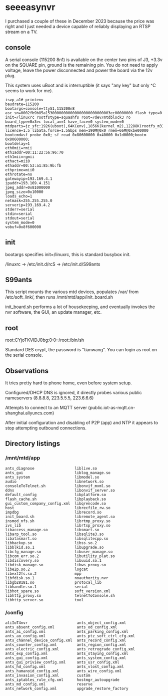 # seeeasynvr

I purchased a couple of these in December 2023 because the price was right and I just needed a device capable of reliably displaying an RTSP stream on a TV.

## console

A serial console (115200 8n1) is available on the center two pins of J3, +3.3v on the SQUARE pin, ground is the remaining pin. You do not need to apply voltage, leave the power disconnected and power the board via the 12v plug. 

This system uses uBoot and is interruptible (it says "any key" but only ^C seems to work for me). 

```
isvp_a1# printenv
baudrate=115200
bootargs=console=ttyS1,115200n8 asc_sn=0002fb9b85a15300000000000000000000000003ec00000000 flash_type=0 init=/linuxrc rootfstype=squashfs root=/dev/mtdblock3 ro board_type=0x3ec local_av=1 have_face=0 system_mode=0 mtdparts=jz_sfc:192K(uboot),64K(env),1856K(kernel_m2),12288K(rootfs_m3),1920K(config_m4),64K(logo_m5) licence=1.5 libata.force=1.5Gbps mem=190M@0x0 rmem=66M@0xbe00000
bootcmd=sf probe 0x0; sf read 0x80600000 0x40000 0x1d0000;bootm 0x80600000;
bootdelay=1
eth0mii=rmii
eth1addr=00:11:22:56:96:70
eth1mii=rgmii
ethact=mii0
ethaddr=00:53:a1:85:9b:fb
ethprime=mii0
ethrotate=no
gatewayip=193.169.4.1
ipaddr=193.169.4.151
jpeg_addr=0x81000000
jpeg_size=0x10000
loads_echo=1
netmask=255.255.255.0
serverip=193.169.4.2
stderr=serial
stdin=serial
stdout=serial
system_mode=0
vobuf=0x8f600000
```

## init 

bootargs specifies init=/linuxrc, this is standard busybox init. 

/linuxrc -> /etc/init.d/rcS -> /etc/init.d/S99ants 

## S99ants

This script mounts the various mtd devices, populates /var/ from /etc/soft_link/, then runs /mnt/mtd/app/init_board.sh

init_board.sh performs a lot of housekeeping, and eventually invokes the nvr software, the GUI, an update manager, etc. 

## root

root:CYjoTKVIDJ0bg:0:0::/root:/bin/sh

Standard DES crypt, the password is "tianwang". You can login as root on the serial console. 

## Observations

It tries pretty hard to phone home, even before system setup. 

Configured/DHCP DNS is ignored, it directly probes various public nameservers (8.8.8.8, 223.5.5.5, 223.6.6.6) 

Attempts to connect to an MQTT server (public.iot-as-mqtt.cn-shanghai.aliyuncs.com)

After initial configuration and disabling of P2P (app) and NTP it appears to stop attempting outbound connections. 

## Directory listings

### /mnt/mtd/app
```
ants_diagnose                  liblive.so
ants_gui                       liblog_manage.so
ants_system                    libmodel.so
audio                          libnetwork.so
consoleToTelnet.sh             libonvif_mxml.so
ddns                           libonvif_server.so
default_config                 libplatform.so
flash_cache.sh                 libplayback.so
gui_custom_company_config.xml  libqrencode.so
host                           librecfile_rw.so
impdbg                         librecord.so
init_board.sh                  libremote_agent.so
insmod_nfs.sh                  librtmp_proxy.so
ivs_lib                        librtsp_proxy.so
libaccess_manage.so            libsmart.so
libarp_tool.so                 libsqlite3.so
libatasmart.so                 libsqlitecpp.so
libbackup.so                   libss.so.2
libblkid.so.1                  libupgrade.so
libcfg_manage.so               libuser_manage.so
libcom_err.so.2                libutility_plat.so
libdiscovery.so                libuuid.so.1
libdisk_manage.so              libws_proxy.so
libe2p.so.2                    logcat
libext2fs.so.2                 mpp
libfdisk.so.1                  noauthority.nvr
libgb28181.so                  protocal_lib
libhandle.so.1                 serial
libhot_spare.so                soft_version.xml
libhttp_proxy.so               telnetToConsole.sh
libhttp_server.so              tool
```

### /config 
```
aliIoT4nvr                      ants_object_config.xml
ants_absent_config.xml          ants_od_config.xml
ants_ai_config.xml              ants_parking_config.xml
ants_ao_config.xml              ants_ptz_soft_ctrl_cfg.xml
ants_channel_device_config.xml  ants_record_config.xml
ants_counter_config.xml         ants_region_config.xml
ants_electric_config.xml        ants_retrograde_config.xml
ants_exp_config.xml             ants_staying_config.xml
ants_gui_config.xml             ants_system_config.xml
ants_gui_priview_config.xml     ants_usr_config.xml
ants_hd_config.xml              ants_vlost_config.xml
ants_humanoid_config.xml        ants_wire_config.xml
ants_invasion_config.xml        custom
ants_iptables_rule_cfg.xml      hostmgr_autoupgrade
ants_md_config.xml              reserve
ants_network_config.xml         upgrade_restore_factory
```





